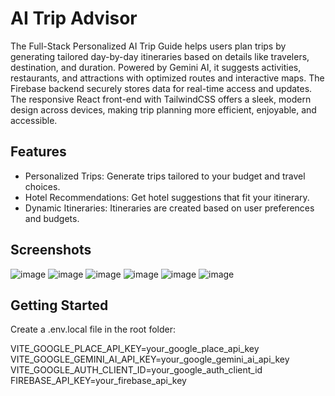 # AI Trip Advisor   
The Full-Stack Personalized AI Trip Guide helps users plan trips by generating tailored day-by-day itineraries based on details like travelers, destination, and duration. Powered by Gemini AI, it suggests activities, restaurants, and attractions with optimized routes and interactive maps. The Firebase backend securely stores data for real-time access and updates. The responsive React front-end with TailwindCSS offers a sleek, modern design across devices, making trip planning more efficient, enjoyable, and accessible.

## Features  
+ Personalized Trips: Generate trips tailored to your budget and travel choices.
+ Hotel Recommendations: Get hotel suggestions that fit your itinerary.
+ Dynamic Itineraries: Itineraries are created based on user preferences and budgets.

## Screenshots    
![image](https://github.com/user-attachments/assets/6b4f09bf-45f2-4d27-b1a2-40b8ff7c6e5a)
![image](https://github.com/user-attachments/assets/bf8bf38b-86fc-4598-b63c-2725346c3e4a)
![image](https://github.com/user-attachments/assets/2f1a40b5-7266-404d-a949-5f1cd8126916)
![image](https://github.com/user-attachments/assets/b2435f52-c59b-4c12-976a-ba168970193d)
![image](https://github.com/user-attachments/assets/dc1f8632-c17a-453d-b3f8-e90376277d3a)
![image](https://github.com/user-attachments/assets/87accb0f-862f-4746-bdfc-2b3426dae45c)

## Getting Started    
Create a .env.local file in the root folder:  

VITE_GOOGLE_PLACE_API_KEY=your_google_place_api_key  
VITE_GOOGLE_GEMINI_AI_API_KEY=your_google_gemini_ai_api_key  
VITE_GOOGLE_AUTH_CLIENT_ID=your_google_auth_client_id  
FIREBASE_API_KEY=your_firebase_api_key

